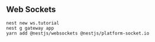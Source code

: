 ## Web Sockets

```
nest new ws.tutorial
nest g gateway app
yarn add @nestjs/websockets @nestjs/platform-socket.io
```
